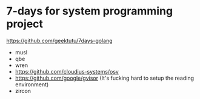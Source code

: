 # 7-days for system programming project

https://github.com/geektutu/7days-golang

- musl
- qbe
- wren
- https://github.com/cloudius-systems/osv
- https://github.com/google/gvisor (It's fucking hard to setup the reading environment)
- zircon
